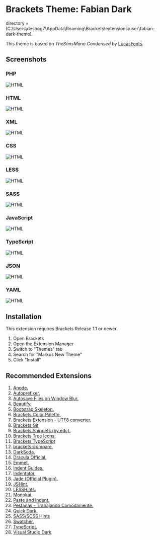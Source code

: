 Brackets Theme: Fabian Dark
===
directory = (C:\Users\desbog7\AppData\Roaming\Brackets\extensions\user\fabian-dark-theme).

This theme is based on _TheSansMono_ _Condensed_ by [LucasFonts](http://www.lucasfonts.com/fonts/thesansmono/thesansmono-condensed/overview/).

Screenshots
---

### PHP
![HTML](screenshots/php.png)

### HTML
![HTML](screenshots/html.png)

### XML
![HTML](screenshots/xml.png)

### CSS
![HTML](screenshots/css.png)

### LESS
![HTML](screenshots/less.png)

### SASS
![HTML](screenshots/sass.png)

### JavaScript
![HTML](screenshots/js.png)

### TypeScript
![HTML](screenshots/ts.png)

### JSON
![HTML](screenshots/json.png)

### YAML
![HTML](screenshots/yaml.png)

Installation
---

This extension requires Brackets Release 1.1 or newer.

1. Open Brackets
2. Open the Extension Manager
3. Switch to "Themes" tab
4. Search for "Markus New Theme"
5. Click "Install"


Recommended Extensions 
---
1.  <a href="https://github.com/artem-solovev/anode" target="_blank">Anode.</a>
2. <a href="https://github.com/mikaeljorhult/brackets-autoprefixer" target="_blank">Autoprefixer.</a>
3. <a href="https://github.com/martypenner/brackets-autosave-files-on-window-blur" target="_blank">Autosave Files on Window Blur.</a>
4. <a href="https://github.com/brackets-beautify/brackets-beautify" target="_blank">Beautify.</a>
5. <a href="https://github.com/mirorauhala/brackets-bootstrap-skeleton" target="_blank">Bootstrap Skeleton.</a>
6. <a href="https://github.com/sprintr/brackets-color-palette" target="_blank">Brackets Color Palette.</a>
7. <a href="https://github.com/Armacryss/brackets-utf8-converter" target="_blank">Brackets Extension - UTF8 converter.</a>
8. <a href="https://github.com/zaggino/brackets-git" target="_blank">Brackets Git</a>
9. <a href="https://github.com/chuyik/brackets-snippets" target="_blank">Brackets Snippets (by edc).</a>
10. <a href="https://github.com/mskocik/brackets-tree-icons" target="_blank">Brackets Tree Icons.</a>
11. <a href="https://github.com/fdecampredon/brackets-typescript" target="_blank">Brackets TypeScript</a>
12. <a href="https://github.com/bomsy/brackets-compare" target="_blank">brackets-compare.</a>
13. <a href="https://github.com/Brackets-Themes/DarkSoda" target="_blank">DarkSoda.</a>
14. <a href="https://github.com/dracula/brackets" target="_blank">Dracula Official.</a>
15. <a href="https://emmet.io/" target="_blank">Emmet.</a>
16. <a href="https://github.com/lkcampbell/brackets-indent-guides" target="_blank">Indent Guides.</a>
17. <a href="https://github.com/ahuth/brackets-indentator" target="_blank">Indentator.</a>
18. <a href="https://github.com/ForbesLindesay/jade-brackets" target="_blank">Jade (Official Plugin).</a>
19. <a href="https://github.com/cfjedimaster/brackets-jshint" target="_blank">JSHint.</a>
20. <a href="https://github.com/konstantinkobs/brackets-LESShints" target="_blank">LESSHints.</a>
21. <a href="https://github.com/Brackets-Themes/Monokai" target="_blank">Monokai.</a>
22. <a href="https://github.com/ahuth/brackets-paste-and-indent" target="_blank">Paste and Indent.</a>
23. <a href="https://github.com/DH3ALEJANDRO/custom-work-for-brackets" target="_blank">Pestañas - Trabajando Comodamente.</a>
24. <a href="https://github.com/cheesypoof/QuickDark" target="_blank">Quick Dark.</a>
25. <a href="https://github.com/maximmis/brackets-SASShints" target="_blank">SASS/SCSS Hints</a>
26. <a href="https://github.com/FreaKzero/brackets-swatcher" target="_blank">Swatcher.</a>
27. <a href="https://github.com/zaggino/brackets-typescript" target="_blank">TypeScript.</a>
28. <a href="https://github.com/fergaldoyle/brackets-visual-studio-dark" target="_blank">Visual Studio Dark</a>

